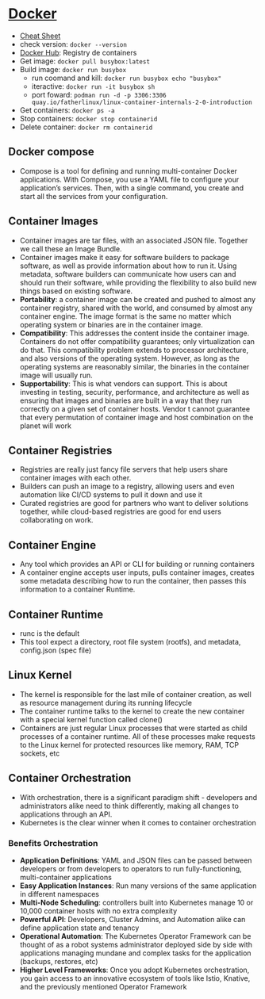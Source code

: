 # [Docker](https://www.docker.com/products/docker-desktop/)

- [Cheat Sheet](https://dockerlabs.collabnix.com/docker/cheatsheet/)
- check version: `docker --version`
- [Docker Hub](https://hub.docker.com/): Registry de containers
- Get image: `docker pull busybox:latest`
- Build image: `docker run busybox`
  - run coomand and kill: `docker run busybox echo "busybox"`
  - iteractive: `docker run -it busybox sh`
  - port foward: `podman run -d -p 3306:3306 quay.io/fatherlinux/linux-container-internals-2-0-introduction`
- Get containers: `docker ps -a`
- Stop containers: `docker stop containerid`
- Delete container: `docker rm containerid`

## Docker compose

- Compose is a tool for defining and running multi-container Docker applications. With Compose, you use a YAML file to configure your application’s services. Then, with a single command, you create and start all the services from your configuration.

## Container Images

- Container images are tar files, with an associated JSON file. Together we call these an Image Bundle.
- Container images make it easy for software builders to package software, as well as provide information about how to run it. Using metadata, software builders can communicate how users can and should run their software, while providing the flexibility to also build new things based on existing software.
- **Portability**: a container image can be created and pushed to almost any container registry, shared with the world, and consumed by almost any container engine. The image format is the same no matter which operating system or binaries are in the container image.
- **Compatibility**: This addresses the content inside the container image. Containers do not offer compatibility guarantees; only virtualization can do that. This compatibility problem extends to processor architecture, and also versions of the operating system. However, as long as the operating systems are reasonably similar, the binaries in the container image will usually run.
- **Supportability**: This is what vendors can support. This is about investing in testing, security, performance, and architecture as well as ensuring that images and binaries are built in a way that they run correctly on a given set of container hosts. Vendor t cannot guarantee that every permutation of container image and host combination on the planet will work

## Container Registries

- Registries are really just fancy file servers that help users share container images with each other.
- Builders can push an image to a registry, allowing users and even automation like CI/CD systems to pull it down and use it
- Curated registries are good for partners who want to deliver solutions together, while cloud-based registries are good for end users collaborating on work.

## Container Engine

- Any tool which provides an API or CLI for building or running containers
- A container engine accepts user inputs, pulls container images, creates some metadata describing how to run the container, then passes this information to a container Runtime.

## Container Runtime

- runc is the default
- This tool expect a directory, root file system (rootfs), and metadata, config.json (spec file)

## Linux Kernel

- The kernel is responsible for the last mile of container creation, as well as resource management during its running lifecycle
- The container runtime talks to the kernel to create the new container with a special kernel function called clone()
- Containers are just regular Linux processes that were started as child processes of a container runtime. All of these processes make requests to the Linux kernel for protected resources like memory, RAM, TCP sockets, etc

## Container Orchestration

- With orchestration, there is a significant paradigm shift - developers and administrators alike need to think differently, making all changes to applications through an API.
- Kubernetes is the clear winner when it comes to container orchestration

### Benefits Orchestration

- **Application Definitions**: YAML and JSON files can be passed between developers or from developers to operators to run fully-functioning, multi-container applications
- **Easy Application Instances**: Run many versions of the same application in different namespaces
- **Multi-Node Scheduling**: controllers built into Kubernetes manage 10 or 10,000 container hosts with no extra complexity
- **Powerful API**: Developers, Cluster Admins, and Automation alike can define application state and tenancy
- **Operational Automation**: The Kubernetes Operator Framework can be thought of as a robot systems administrator deployed side by side with applications managing mundane and complex tasks for the application (backups, restores, etc)
- **Higher Level Frameworks**: Once you adopt Kubernetes orchestration, you gain access to an innovative ecosystem of tools like Istio, Knative, and the previously mentioned Operator Framework
